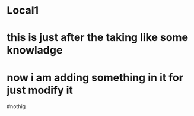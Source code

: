 # Local1
# this is just after the taking like some knowladge
# now i am adding something in it for just modify it
#nothig